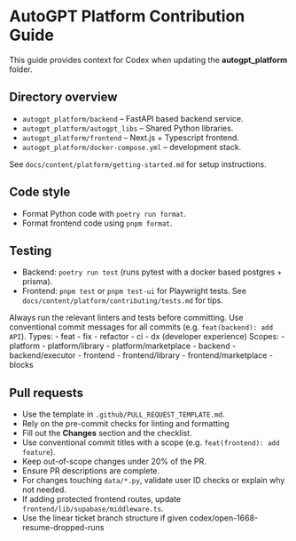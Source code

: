 # AutoGPT Platform Contribution Guide

This guide provides context for Codex when updating the **autogpt_platform** folder.

## Directory overview

- `autogpt_platform/backend` – FastAPI based backend service.
- `autogpt_platform/autogpt_libs` – Shared Python libraries.
- `autogpt_platform/frontend` – Next.js + Typescript frontend.
- `autogpt_platform/docker-compose.yml` – development stack.

See `docs/content/platform/getting-started.md` for setup instructions.

## Code style

- Format Python code with `poetry run format`.
- Format frontend code using `pnpm format`.

## Testing

- Backend: `poetry run test` (runs pytest with a docker based postgres + prisma).
- Frontend: `pnpm test` or `pnpm test-ui` for Playwright tests. See `docs/content/platform/contributing/tests.md` for tips.

Always run the relevant linters and tests before committing.
Use conventional commit messages for all commits (e.g. `feat(backend): add API`).
  Types:
    - feat
    - fix
    - refactor
    - ci
    - dx (developer experience)
  Scopes:
    - platform
      - platform/library
      - platform/marketplace
      - backend
        - backend/executor
      - frontend
        - frontend/library
        - frontend/marketplace
      - blocks

## Pull requests

- Use the template in `.github/PULL_REQUEST_TEMPLATE.md`.
- Rely on the pre-commit checks for linting and formatting
- Fill out the **Changes** section and the checklist.
- Use conventional commit titles with a scope (e.g. `feat(frontend): add feature`).
- Keep out-of-scope changes under 20% of the PR.
- Ensure PR descriptions are complete.
- For changes touching `data/*.py`, validate user ID checks or explain why not needed.
- If adding protected frontend routes, update `frontend/lib/supabase/middleware.ts`.
- Use the linear ticket branch structure if given codex/open-1668-resume-dropped-runs
